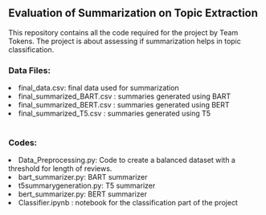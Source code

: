 <h2>Evaluation of Summarization on Topic Extraction</h2>

This repository contains all the code required for the project by Team Tokens. The project is about assessing if summarization helps in topic classification.

<h3>Data Files:</h3>
<li> final_data.csv: final data used for summarization</li>
<li> final_summarized_BART.csv : summaries generated using BART</li>
<li> final_summarized_BERT.csv : summaries generated using BERT</li>
<li> final_summarized_T5.csv : summaries generated using T5</li>
<br>
<h3>Codes:</h3>
<li>Data_Preprocessing.py: Code to create a balanced dataset with a threshold for length of reviews. </li>
<li>bart_summarizer.py: BART summarizer</li>
<li>t5summarygeneration.py: T5 summarizer</li>
<li>bert_summarizer.py: BERT summarizer</li>
<li> Classifier.ipynb : notebook for the classification part of the project </li>
